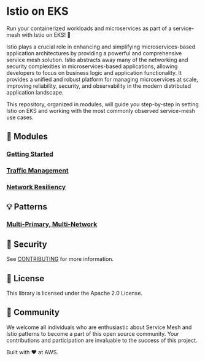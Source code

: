 # Istio on EKS

Run your containerized workloads and microservices as part of a service-mesh 
with Istio on EKS! 🚀 

Istio plays a crucial role in enhancing and simplifying microservices-based 
application architectures by providing a powerful and comprehensive service mesh 
solution. Istio abstracts away many of the networking and security complexities 
in microservices-based applications, allowing developers to focus on business 
logic and application functionality. It provides a unified and robust platform 
for managing microservices at scale, improving reliability, security, and 
observability in the modern distributed application landscape. 

This repository, organized in modules, will guide you step-by-step in setting 
Istio on EKS and working with the most commonly observed service-mesh use cases.

## 🧱 Modules 

### [Getting Started](modules/01-getting-started/README.md)
### [Traffic Management](modules/02-traffic-management/README.md)
### [Network Resiliency](modules/03-network-resiliency/README.md)

## 💡 Patterns

### [Multi-Primary, Multi-Network](patterns/multi-cluster-multinetwork-multiprimary/README.md)

## 🔐 Security
See [CONTRIBUTING](CONTRIBUTING.md#security-issue-notifications) for more information.

## 💼 License
This library is licensed under the Apache 2.0 License.

## 🙌 Community
We welcome all individuals who are enthusiastic about Service Mesh and Istio patterns to become a part of this open source community. Your contributions and participation are invaluable to the success of this project.

Built with ❤️ at AWS.
